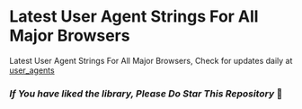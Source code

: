 # Latest User Agent Strings For All Major Browsers

Latest User Agent Strings For All Major Browsers, Check for updates daily at [user_agents](https://techfanetechnologies.github.io/latest-user-agent/user_agents.json)

### _If You have liked the library, Please Do Star This Repository_ 🙏
